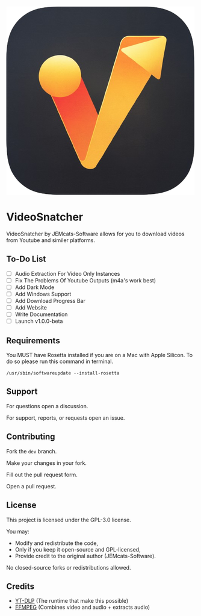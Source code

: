 ![VideoSnatcher Logo](./assets/icon.png)
# VideoSnatcher
VideoSnatcher by JEMcats-Software allows for you to download videos from Youtube and similer platforms.

## To-Do List
- [ ] Audio Extraction For Video Only Instances
- [ ] Fix The Problems Of Youtube Outputs (m4a's work best)
- [ ] Add Dark Mode
- [ ] Add Windows Support
- [ ] Add Download Progress Bar
- [ ] Add Website
- [ ] Write Documentation
- [ ] Launch v1.0.0-beta

## Requirements
You MUST have Rosetta installed if you are on a Mac with Apple Silicon. To do so please run this command in terminal.
```
/usr/sbin/softwareupdate --install-rosetta
```

## Support
For questions open a discussion.

For support, reports, or requests open an issue.

## Contributing
Fork the ``dev`` branch.

Make your changes in your fork.

Fill out the pull request form.

Open a pull request.

## License
This project is licensed under the GPL-3.0 license.

You may:
- Modify and redistribute the code,
- Only if you keep it open-source and GPL-licensed,
- Provide credit to the original author (JEMcats-Software).

No closed-source forks or redistributions allowed.

## Credits

- [YT-DLP](https://github.com/yt-dlp/yt-dlp) (The runtime that make this possible)
- [FFMPEG](https://github.com/FFmpeg/FFmpeg) (Combines video and audio + extracts audio)